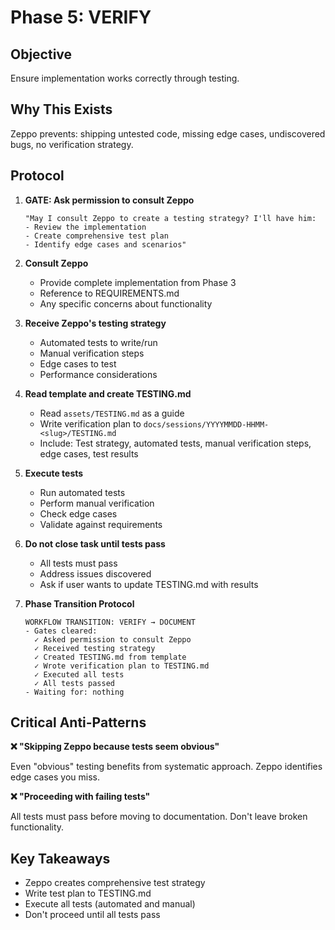 # Phase 5: VERIFY

## Objective

Ensure implementation works correctly through testing.

## Why This Exists

Zeppo prevents: shipping untested code, missing edge cases, undiscovered bugs, no verification strategy.

## Protocol

1. **GATE: Ask permission to consult Zeppo**
   ```
   "May I consult Zeppo to create a testing strategy? I'll have him:
   - Review the implementation
   - Create comprehensive test plan
   - Identify edge cases and scenarios"
   ```

2. **Consult Zeppo**
   - Provide complete implementation from Phase 3
   - Reference to REQUIREMENTS.md
   - Any specific concerns about functionality

3. **Receive Zeppo's testing strategy**
   - Automated tests to write/run
   - Manual verification steps
   - Edge cases to test
   - Performance considerations

4. **Read template and create TESTING.md**
   - Read `assets/TESTING.md` as a guide
   - Write verification plan to `docs/sessions/YYYYMMDD-HHMM-<slug>/TESTING.md`
   - Include: Test strategy, automated tests, manual verification steps, edge cases, test results

5. **Execute tests**
   - Run automated tests
   - Perform manual verification
   - Check edge cases
   - Validate against requirements

6. **Do not close task until tests pass**
   - All tests must pass
   - Address issues discovered
   - Ask if user wants to update TESTING.md with results

7. **Phase Transition Protocol**
   ```
   WORKFLOW TRANSITION: VERIFY → DOCUMENT
   - Gates cleared:
     ✓ Asked permission to consult Zeppo
     ✓ Received testing strategy
     ✓ Created TESTING.md from template
     ✓ Wrote verification plan to TESTING.md
     ✓ Executed all tests
     ✓ All tests passed
   - Waiting for: nothing
   ```

## Critical Anti-Patterns

**❌ "Skipping Zeppo because tests seem obvious"**

Even "obvious" testing benefits from systematic approach. Zeppo identifies edge cases you miss.

**❌ "Proceeding with failing tests"**

All tests must pass before moving to documentation. Don't leave broken functionality.

## Key Takeaways

- Zeppo creates comprehensive test strategy
- Write test plan to TESTING.md
- Execute all tests (automated and manual)
- Don't proceed until all tests pass
